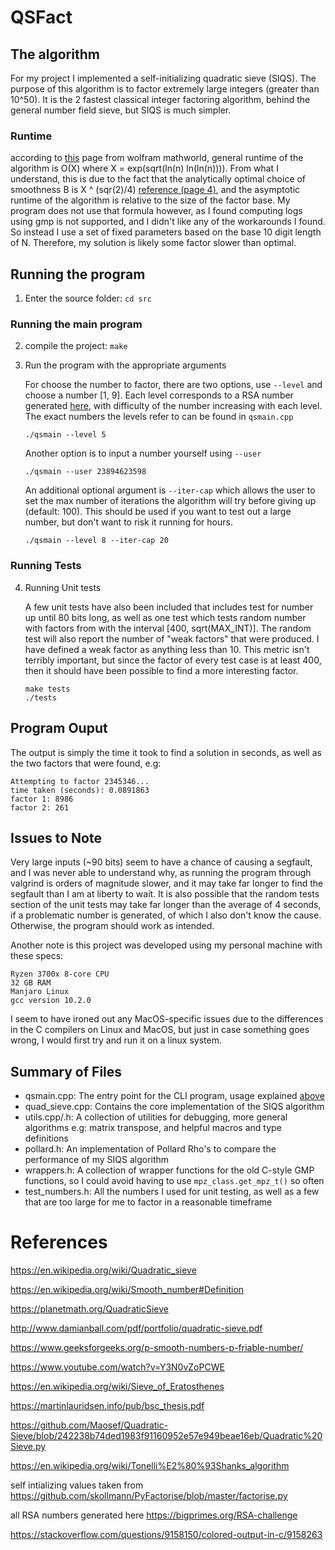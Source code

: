 # QSFact

## The algorithm

For my project I implemented a self-initializing quadratic sieve
(SIQS). The purpose of this algorithm is to factor extremely large
integers (greater than 10^50). It is the 2 fastest classical integer factoring algorithm, behind the general number field sieve, but SIQS is much simpler.

### Runtime
according to [this](https://mathworld.wolfram.com/QuadraticSieve.html) page from wolfram mathworld, general runtime of the algorithm is O(X) where X = exp(sqrt(ln(n) ln(ln(n)))). From what I
understand, this is due to the fact that the analytically optimal choice of smoothness
B is X ^ (sqr(2)/4) [reference (page 4)](http://www.damianball.com/pdf/portfolio/quadratic-sieve.pdf), and the asymptotic runtime of the algorithm is relative to the size of the
factor base. My program does not use that formula however, as I found computing
logs using gmp is not supported, and I didn't like any of the workarounds I found.
So instead I use a set of fixed parameters based on the base 10 digit length of N. Therefore, my solution is likely some factor slower than optimal.

## Running the program
1. Enter the source folder: `cd src`

### Running the main program
2. compile the project: `make`
3. Run the program with the appropriate arguments

    For choose the number to factor, there are two options, use `--level` and choose a
    number [1, 9]. Each level corresponds to a RSA number generated [here](https://bigprimes.org/RSA-challenge), with difficulty of the number increasing with each level. The exact numbers the levels refer to can be found in `qsmain.cpp`
    ```
    ./qsmain --level 5
    ```
    Another option is to input a number yourself using `--user`
    ```
    ./qsmain --user 23894623598
    ```
    An additional optional argument is `--iter-cap` which allows the user to set the
    max number of iterations the algorithm will try before giving up (default: 100).
    This should be used if you want to test out a large number, but don't want to
    risk it running for hours.
    ```
    ./qsmain --level 8 --iter-cap 20
    ```
### Running Tests
4. Running Unit tests
    
    A few unit tests have also been included that includes test for number up until 80 bits long, as well as one test which tests random number with factors from with the interval [400, sqrt(MAX_INT)]. The random test will also report the number of "weak factors" that were produced. I have defined a weak factor as anything less than 10. This metric isn't terribly important, but since the factor of every test case is at least 400, then it should have been possible to find a more interesting factor.
    ```
    make tests
    ./tests
    ```

## Program Ouput
The output is simply the time it took to find a solution in seconds, as well as
the two factors that were found, e.g:
```
Attempting to factor 2345346...
time taken (seconds): 0.0891863
factor 1: 8986
factor 2: 261
```

## Issues to Note
Very large inputs (~90 bits) seem to have a chance of causing a segfault, and I was never able to understand why, as running the program through valgrind is orders of magnitude slower, and it may take far longer to find the segfault than I am at liberty to wait. It is also possible that the random tests section of the unit tests may take far longer than the average of 4 seconds, if a problematic number is generated, of which I also don't know the cause. Otherwise, the program should work as intended.

Another note is this project was developed using my personal machine with these specs:
```
Ryzen 3700x 8-core CPU
32 GB RAM
Manjaro Linux
gcc version 10.2.0
```
I seem to have ironed out any MacOS-specific issues due to the differences in the C compilers on Linux and MacOS, but just in case something goes wrong, I would first try and run it on a linux system.

## Summary of Files
- qsmain.cpp: The entry point for the CLI program, usage explained [above](##Running-the-program)
- quad_sieve.cpp: Contains the core implementation of the SIQS algorithm
- utils.cpp/.h: A collection of utilities for debugging, more general algorithms e.g: matrix transpose, and helpful macros and type definitions
- pollard.h: An implementation of Pollard Rho's to compare the performance of my SIQS algorithm
- wrappers.h: A collection of wrapper functions for the old C-style GMP functions, so I could avoid having to use `mpz_class.get_mpz_t()` so often
- test_numbers.h: All the numbers I used for unit testing, as well as a few that are too large for me to factor in a reasonable timeframe

# References
https://en.wikipedia.org/wiki/Quadratic_sieve

https://en.wikipedia.org/wiki/Smooth_number#Definition

https://planetmath.org/QuadraticSieve

http://www.damianball.com/pdf/portfolio/quadratic-sieve.pdf

https://www.geeksforgeeks.org/p-smooth-numbers-p-friable-number/

https://www.youtube.com/watch?v=Y3N0vZoPCWE

https://en.wikipedia.org/wiki/Sieve_of_Eratosthenes

https://martinlauridsen.info/pub/bsc_thesis.pdf

https://github.com/Maosef/Quadratic-Sieve/blob/242238b74ded1983f91160952e57e949beae16eb/Quadratic%20Sieve.py

https://en.wikipedia.org/wiki/Tonelli%E2%80%93Shanks_algorithm

 self intializing values taken from https://github.com/skollmann/PyFactorise/blob/master/factorise.py

all RSA numbers generated here https://bigprimes.org/RSA-challenge

https://stackoverflow.com/questions/9158150/colored-output-in-c/9158263